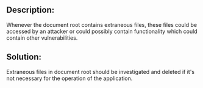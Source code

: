 ## Description:

Whenever the document root contains extraneous files, these files could be accessed by an
attacker or could possibly contain functionality which could contain other vulnerabilities.

## Solution:

Extraneous files in document root should be investigated and deleted if it's not necessary
for the operation of the application.
